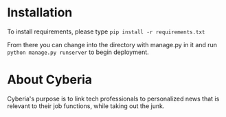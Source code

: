 <h1>Installation</h1>
<p>To install requirements, please type <code>pip install -r requirements.txt</code></p>
<p>From there you can change into the directory with manage.py
in it and run <code>python manage.py runserver</code> to begin deployment.</p>
<h1>About Cyberia</h1>
<p>Cyberia's purpose is to link tech professionals to personalized
news that is relevant to their job functions, while taking out the junk.</p>
